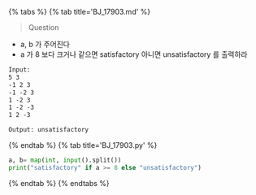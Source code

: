 {% tabs %}
{% tab title='BJ_17903.md' %}

> Question

* a, b 가 주어진다
* a 가 8 보다 크거나 같으면 satisfactory 아니면 unsatisfactory 를 출력하라

```txt
Input:
5 3
-1 2 3
-1 -2 3
1 -2 3
1 -2 -3
1 2 -3

Output: unsatisfactory
```

{% endtab %}
{% tab title='BJ_17903.py' %}

```py
a, b= map(int, input().split())
print("satisfactory" if a >= 8 else "unsatisfactory")
```

{% endtab %}
{% endtabs %}
